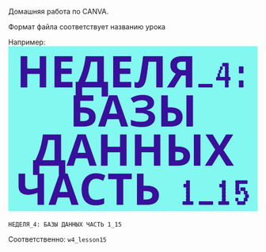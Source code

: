 Домашняя работа по CANVA.

Формат файла соответствует названию урока

Например: 
![alt text](https://github.com/aeSYNK/aeSYNK/blob/main/Canva.png)

```НЕДЕЛЯ_4: БАЗЫ ДАННЫХ ЧАСТЬ 1_15```

Соответственно:
```w4_lesson15```
